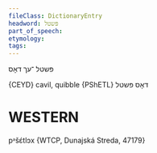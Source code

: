 ```yaml
---
fileClass: DictionaryEntry
headword: פּשטל
part_of_speech: 
etymology: 
tags: 
---
```

פּשטל
־עך
דאָס

{CEYD}
cavil, quibble {PShETL} דאָס פּשטל

WESTERN
========

pᵊšɛ́tlɔx {WTCP, Dunajská Streda, 47179}